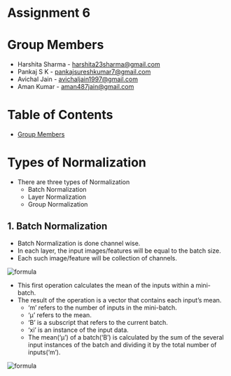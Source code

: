 # Assignment 6

# Group Members
- Harshita Sharma - harshita23sharma@gmail.com
- Pankaj S K - pankajsureshkumar7@gmail.com
- Avichal Jain - avichaljain1997@gmail.com
- Aman Kumar - aman487jain@gmail.com

# Table of Contents
- [Group Members](https://github.com/amanjain487/tsai-eva6/blob/main/Assignments/S6/README.md#group-members)





# Types of Normalization
- There are three types of Normalization
    - Batch Normalization
    - Layer Normalization
    - Group Normalization

## 1. Batch Normalization
- Batch Normalization is done channel wise.
- In each layer, the input images/features will be equal to the batch size.
- Each such image/feature will be collection of channels.

![formula](https://render.githubusercontent.com/render/math?math=\Large%20(i)\quad20\mu_{\mathcal{B}}%20\leftarrow%20\frac{1}{m}%20\sum_{i=1}^{m}%20x_{i})

- This first operation calculates the mean of the inputs within a mini-batch. 
- The result of the operation is a vector that contains each input’s mean.
    - ‘m’ refers to the number of inputs in the mini-batch.
    - ‘µ’ refers to the mean.
    - ‘B’ is a subscript that refers to the current batch.
    - ‘xi’ is an instance of the input data.
    - The mean(‘µ’) of a batch(‘B’) is calculated by the sum of the several input instances of the batch and dividing it by the total number of inputs(‘m’).

![formula](https://render.githubusercontent.com/render/math?math=\Large%20(ii)\quad\sigma_{\mathcal{B}}^{2}%20\leftarrow%20\frac{1}{m}%20\sum_{i=1}^{m}\left(x_{i}-\mu_{\mathcal{B}}\right)^{2})

